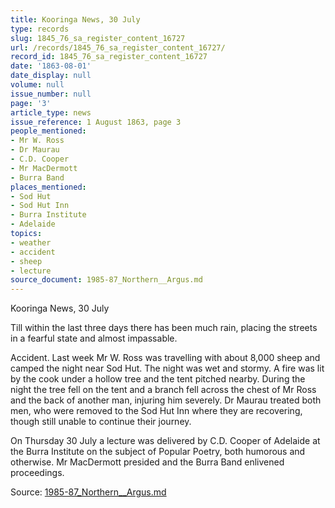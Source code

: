 ```yaml
---
title: Kooringa News, 30 July
type: records
slug: 1845_76_sa_register_content_16727
url: /records/1845_76_sa_register_content_16727/
record_id: 1845_76_sa_register_content_16727
date: '1863-08-01'
date_display: null
volume: null
issue_number: null
page: '3'
article_type: news
issue_reference: 1 August 1863, page 3
people_mentioned:
- Mr W. Ross
- Dr Maurau
- C.D. Cooper
- Mr MacDermott
- Burra Band
places_mentioned:
- Sod Hut
- Sod Hut Inn
- Burra Institute
- Adelaide
topics:
- weather
- accident
- sheep
- lecture
source_document: 1985-87_Northern__Argus.md
---
```


Kooringa News, 30 July

Till within the last three days there has been much rain, placing the streets in a fearful state and almost impassable.

Accident.  Last week Mr W. Ross was travelling with about 8,000 sheep and camped the night near Sod Hut.  The night was wet and stormy.  A fire was lit by the cook under a hollow tree and the tent pitched nearby.  During the night the tree fell on the tent and a branch fell across the chest of Mr Ross and the back of another man, injuring him severely.  Dr Maurau treated both men, who were removed to the Sod Hut Inn where they are recovering, though still unable to continue their journey.

On Thursday 30 July a lecture was delivered by C.D. Cooper of Adelaide at the Burra Institute on the subject of Popular Poetry, both humorous and otherwise.  Mr MacDermott presided and the Burra Band enlivened proceedings.

Source: [1985-87_Northern__Argus.md](/downloads/markdown/1985-87_Northern__Argus.md)
